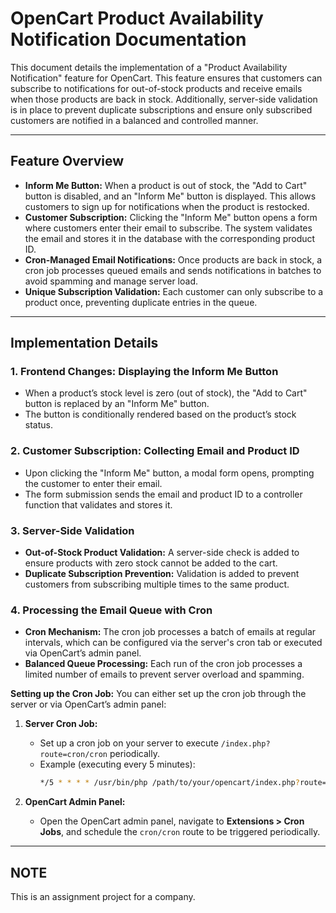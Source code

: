 # OpenCart Product Availability Notification Documentation

This document details the implementation of a "Product Availability Notification" feature for OpenCart. This feature ensures that customers can subscribe to notifications for out-of-stock products and receive emails when those products are back in stock. Additionally, server-side validation is in place to prevent duplicate subscriptions and ensure only subscribed customers are notified in a balanced and controlled manner.

---

## Feature Overview

- **Inform Me Button:** When a product is out of stock, the "Add to Cart" button is disabled, and an "Inform Me" button is displayed. This allows customers to sign up for notifications when the product is restocked.
- **Customer Subscription:** Clicking the "Inform Me" button opens a form where customers enter their email to subscribe. The system validates the email and stores it in the database with the corresponding product ID.
- **Cron-Managed Email Notifications:** Once products are back in stock, a cron job processes queued emails and sends notifications in batches to avoid spamming and manage server load.
- **Unique Subscription Validation:** Each customer can only subscribe to a product once, preventing duplicate entries in the queue.

---

## Implementation Details

### 1. Frontend Changes: Displaying the Inform Me Button

- When a product’s stock level is zero (out of stock), the "Add to Cart" button is replaced by an "Inform Me" button.
- The button is conditionally rendered based on the product’s stock status.

### 2. Customer Subscription: Collecting Email and Product ID

- Upon clicking the "Inform Me" button, a modal form opens, prompting the customer to enter their email.
- The form submission sends the email and product ID to a controller function that validates and stores it.

### 3. Server-Side Validation

- **Out-of-Stock Product Validation:** A server-side check is added to ensure products with zero stock cannot be added to the cart.
- **Duplicate Subscription Prevention:** Validation is added to prevent customers from subscribing multiple times to the same product.

### 4. Processing the Email Queue with Cron

- **Cron Mechanism:** The cron job processes a batch of emails at regular intervals, which can be configured via the server's cron tab or executed via OpenCart’s admin panel.
- **Balanced Queue Processing:** Each run of the cron job processes a limited number of emails to prevent server overload and spamming.

**Setting up the Cron Job:**
You can either set up the cron job through the server or via OpenCart’s admin panel:

1. **Server Cron Job:**
   - Set up a cron job on your server to execute `/index.php?route=cron/cron` periodically.
   - Example (executing every 5 minutes):
     ```bash
     */5 * * * * /usr/bin/php /path/to/your/opencart/index.php?route=cron/cron
     ```

2. **OpenCart Admin Panel:**
   - Open the OpenCart admin panel, navigate to **Extensions > Cron Jobs**, and schedule the `cron/cron` route to be triggered periodically.

---

## NOTE
This is an assignment project for a company.
